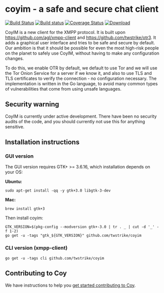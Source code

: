 # coyim - a safe and secure chat client

[![Build Status](https://travis-ci.org/twstrike/coyim.svg?branch=master)](https://travis-ci.org/twstrike/coyim)
[![Build status](https://ci.appveyor.com/api/projects/status/hcmdu0qtlcljq19v?svg=true)](https://ci.appveyor.com/project/tcz001/coyim)
[![Coverage Status](https://coveralls.io/repos/twstrike/coyim/badge.svg?branch=master&service=github)](https://coveralls.io/github/twstrike/coyim?branch=master)
[![Download](https://api.bintray.com/packages/twstrike/coyim/coyim-bin/images/download.svg)](https://bintray.com/twstrike/coyim/coyim-bin/_latestVersion#files)

CoyIM is a new client for the XMPP protocol. It is built upon https://github.com/agl/xmpp-client and https://github.com/twstrike/otr3. It adds a graphical user interface and tries to be safe and secure by default. Our ambition is that it should be possible for even the most high-risk people on the planet to safely use CoyIM, without having to make any configuration changes.

To do this, we enable OTR by default, we default to use Tor and we will use the Tor Onion Service for a server if we know it, and also to use TLS and TLS certificates to verify the connection - no configuration necessary. The implementation is written in the Go language, to avoid many common types of vulnerabilities that come from using unsafe languages.

## Security warning

CoyIM is currently under active development. There have been no security audits of the code, and you should currently not use this for anything sensitive.

## Installation instructions

### GUI version

The GUI version requires GTK+ >= 3.6.16, which installation depends on your OS:

**Ubuntu:**

	sudo apt-get install -qq -y gtk+3.0 libgtk-3-dev

**Mac:**

	brew install gtk+3

Then install coyim:

```
GTK_VERSION=$(pkg-config --modversion gtk+-3.0 | tr . _ | cut -d '_' -f 1-2)
go get -u -tags "gtk_${GTK_VERSION}" github.com/twstrike/coyim
```

### CLI version (xmpp-client)

```
go get -u -tags cli github.com/twstrike/coyim
```

## Contributing to Coy

We have instructions to help you [get started contributing to
Coy](CONTRIBUTING.md).

